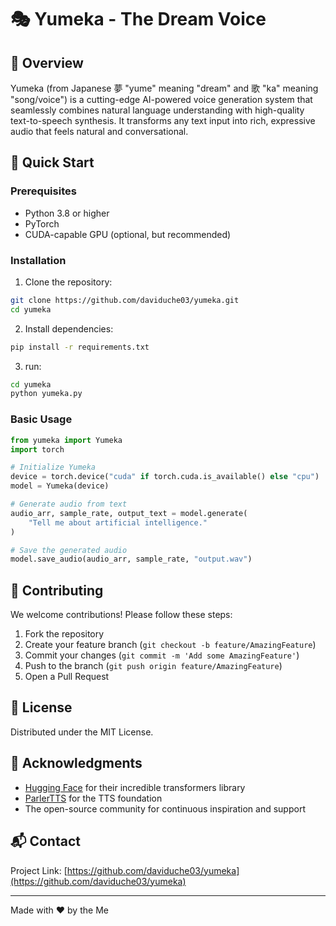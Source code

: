 # 🎭 Yumeka - The Dream Voice

## 🌟 Overview

Yumeka (from Japanese 夢 "yume" meaning "dream" and 歌 "ka" meaning "song/voice") is a cutting-edge AI-powered voice generation system that seamlessly combines natural language understanding with high-quality text-to-speech synthesis. It transforms any text input into rich, expressive audio that feels natural and conversational.


## 🚀 Quick Start

### Prerequisites

- Python 3.8 or higher
- PyTorch
- CUDA-capable GPU (optional, but recommended)

### Installation

1. Clone the repository:
```bash
git clone https://github.com/daviduche03/yumeka.git
cd yumeka
```

2. Install dependencies:
```bash
pip install -r requirements.txt
```

3. run:
```bash
cd yumeka
python yumeka.py
```

### Basic Usage

```python
from yumeka import Yumeka
import torch

# Initialize Yumeka
device = torch.device("cuda" if torch.cuda.is_available() else "cpu")
model = Yumeka(device)

# Generate audio from text
audio_arr, sample_rate, output_text = model.generate(
    "Tell me about artificial intelligence."
)

# Save the generated audio
model.save_audio(audio_arr, sample_rate, "output.wav")
```



## 🤝 Contributing

We welcome contributions! Please follow these steps:

1. Fork the repository
2. Create your feature branch (`git checkout -b feature/AmazingFeature`)
3. Commit your changes (`git commit -m 'Add some AmazingFeature'`)
4. Push to the branch (`git push origin feature/AmazingFeature`)
5. Open a Pull Request

## 📝 License

Distributed under the MIT License.

## 🙏 Acknowledgments

- [Hugging Face](https://huggingface.co/) for their incredible transformers library
- [ParlerTTS](https://github.com/parler-tts/parler-tts) for the TTS foundation
- The open-source community for continuous inspiration and support

## 📬 Contact

Project Link: [https://github.com/daviduche03/yumeka](https://github.com/daviduche03/yumeka)

---
Made with ❤️ by the Me